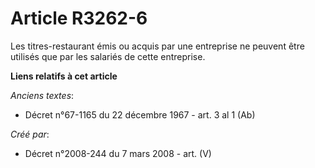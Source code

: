 # Article R3262-6

Les titres-restaurant émis ou acquis par une entreprise ne peuvent être utilisés que par les salariés de cette entreprise.

**Liens relatifs à cet article**

_Anciens textes_:

  - Décret n°67-1165 du 22 décembre 1967 - art. 3 al 1 (Ab)

_Créé par_:

  - Décret n°2008-244 du 7 mars 2008 - art. (V)
